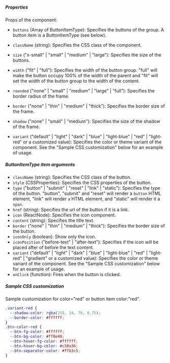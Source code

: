 ##### Properties

Props of the component:

- `buttons` (Array of ButtonItemType): Specifies the buttons of the group. A button item is a ButtonItemType (see below).
- `className` (string): Specifies the CSS class of the component.
- `size` ("x-small" | "small" | "medium" | "large"): Specifies the size of the buttons.
- `width` ("fit" | "full"): Specifies the width of the button group. "full" will make the button occupy 100% of the width of the parent and "fit" will set the width of the button group to the width of the content.
- `rounded` ("none" | "small" | "medium" | "large" | "full"): Specifies the border radius of the frame.
- `border` ("none" | "thin" | "medium" | "thick"): Specifies the border size of the frame.
- `shadow` ("none" | "small" | "medium"): Specifies the size of the shadow of the frame.

- `variant` ("default"
  | "light"
  | "dark"
  | "blue"
  | "light-blue"
  | "red"
  | "light-red" or a customized value): Specifies the color or theme variant of the component. See the "Sample CSS customization" below for an example of usage.

##### ButtonItemType item arguments

- `className` (string): Specifies the CSS class of the button.
- `style` (CSSProperties): Specifies the CSS properties of the button.
- `type` ("button" | "submit" | "reset" | "link" | "static"): Specifies the type of the button. "button", "submit" and "reset" will render a `button` HTML element, "link" will render `a` HTML element, and "static" will render it a `span`.
- `href` (string): Specifies the url of the button if it is a link.
- `icon` (ReactNode): Specifies the icon component.
- `content` (string): Specifies the title text.
- `border` ("none" | "thin" | "medium" | "thick"): Specifies the border size of the button.
- `iconOnly` (boolean): Show only the icon.
- `iconPosition` ("before-text" | "after-text"): Specifies if the icon will be placed after of before the text content.
- `variant` ("default"
  | "light"
  | "dark"
  | "blue"
  | "light-blue"
  | "red"
  | "light-red"
  | "gradient" or a customized value): Specifies the color or theme variant of the component. See the "Sample CSS customization" below for an example of usage.
- `onClick` (function): Fires when the button is clicked.

##### Sample CSS customization

Sample customization for color="red" or button item color:"red".

```css
.variant-red {
  --shadow-color: rgba(255, 14, 70, 0.75);
  --border-color: #ffffff;
}
.btn-color-red {
  --btn-fg-color: #ffffff;
  --btn-bg-color: #ff0e48;
  --btn-hover-fg-color: #ffffff;
  --btn-hover-bg-color: #c50a36;
  --btn-separator-color: #ffb3c5;
}
```
